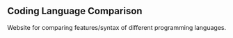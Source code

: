 ## Coding Language Comparison

Website for comparing features/syntax of different programming languages.
